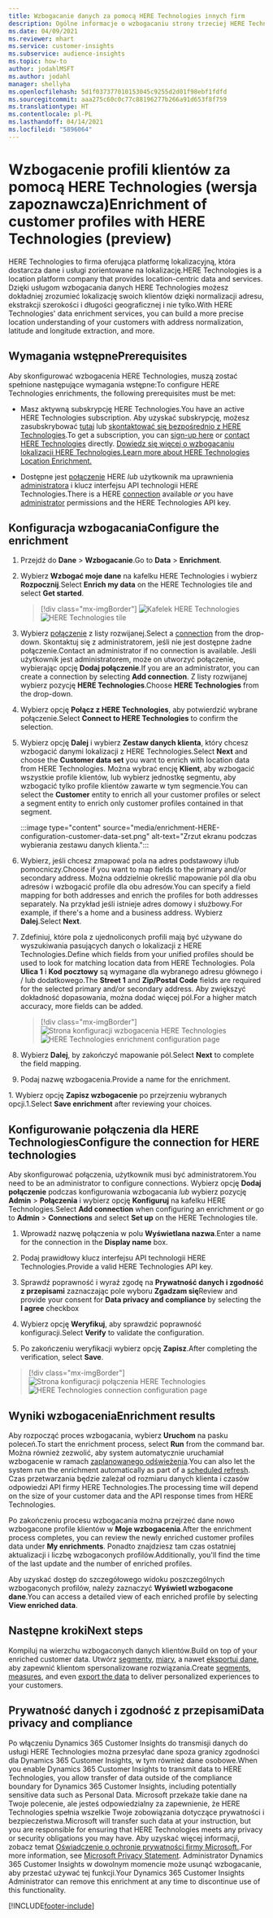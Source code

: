```yaml
---
title: Wzbogacanie danych za pomocą HERE Technologies innych firm
description: Ogólne informacje o wzbogacaniu strony trzeciej HERE Technologies.
ms.date: 04/09/2021
ms.reviewer: mhart
ms.service: customer-insights
ms.subservice: audience-insights
ms.topic: how-to
author: jodahlMSFT
ms.author: jodahl
manager: shellyha
ms.openlocfilehash: 5d1f037377010153045c9255d2d01f98ebf1fdfd
ms.sourcegitcommit: aaa275c60c0c77c88196277b266a91d653f8f759
ms.translationtype: HT
ms.contentlocale: pl-PL
ms.lasthandoff: 04/14/2021
ms.locfileid: "5896064"
---
```

# <a name="enrichment-of-customer-profiles-with-here-technologies-preview"></a><span data-ttu-id="6bf09-103">Wzbogacenie profili klientów za pomocą HERE Technologies (wersja zapoznawcza)</span><span class="sxs-lookup"><span data-stu-id="6bf09-103">Enrichment of customer profiles with HERE Technologies (preview)</span></span>

<span data-ttu-id="6bf09-104">HERE Technologies to firma oferująca platformę lokalizacyjną, która dostarcza dane i usługi zorientowane na lokalizację.</span><span class="sxs-lookup"><span data-stu-id="6bf09-104">HERE Technologies is a location platform company that provides location-centric data and services.</span></span> <span data-ttu-id="6bf09-105">Dzięki usługom wzbogacania danych HERE Technologies możesz dokładniej zrozumieć lokalizację swoich klientów dzięki normalizacji adresu, ekstrakcji szerokości i długości geograficznej i nie tylko.</span><span class="sxs-lookup"><span data-stu-id="6bf09-105">With HERE Technologies' data enrichment services, you can build a more precise location understanding of your customers with address normalization, latitude and longitude extraction, and more.</span></span>

## <a name="prerequisites"></a><span data-ttu-id="6bf09-106">Wymagania wstępne</span><span class="sxs-lookup"><span data-stu-id="6bf09-106">Prerequisites</span></span>

<span data-ttu-id="6bf09-107">Aby skonfigurować wzbogacenia HERE Technologies, muszą zostać spełnione następujące wymagania wstępne:</span><span class="sxs-lookup"><span data-stu-id="6bf09-107">To configure HERE Technologies enrichments, the following prerequisites must be met:</span></span>

- <span data-ttu-id="6bf09-108">Masz aktywną subskrypcję HERE Technologies.</span><span class="sxs-lookup"><span data-stu-id="6bf09-108">You have an active HERE Technologies subscription.</span></span> <span data-ttu-id="6bf09-109">Aby uzyskać subskrypcję, możesz zasubskrybować [tutaj](https://developer.here.com/sign-up?utm_medium=referral&utm_source=Microsoft-Dynamics-CI&create=Freemium-Basic) lub [skontaktować się bezpośrednio z HERE Technologies](https://developer.here.com/help?utm_medium=referral&utm_source=Microsoft-Dynamics-CI#how-can-we-help-you).</span><span class="sxs-lookup"><span data-stu-id="6bf09-109">To get a subscription, you can [sign-up here](https://developer.here.com/sign-up?utm_medium=referral&utm_source=Microsoft-Dynamics-CI&create=Freemium-Basic) or [contact HERE Technologies](https://developer.here.com/help?utm_medium=referral&utm_source=Microsoft-Dynamics-CI#how-can-we-help-you) directly.</span></span> [<span data-ttu-id="6bf09-110">Dowiedz się więcej o wzbogacaniu lokalizacji HERE Technologies.</span><span class="sxs-lookup"><span data-stu-id="6bf09-110">Learn more about HERE Technologies Location Enrichment.</span></span>](https://developer.here.com/location-enrichment?cid=Dev-MicrosoftDynamics-DB-0-Dev-&utm_source=MicrosoftDynamics&utm_medium=referral&utm_campaign=Online_Dev_ReferralMicrosoft)

- <span data-ttu-id="6bf09-111">Dostępne jest [połączenie](connections.md) HERE *lub* użytkownik ma uprawnienia [administratora](permissions.md#administrator) i klucz interfejsu API technologii HERE Technologies.</span><span class="sxs-lookup"><span data-stu-id="6bf09-111">There is a HERE [connection](connections.md) available *or* you have [administrator](permissions.md#administrator) permissions and the HERE Technologies API key.</span></span>

## <a name="configure-the-enrichment"></a><span data-ttu-id="6bf09-112">Konfiguracja wzbogacania</span><span class="sxs-lookup"><span data-stu-id="6bf09-112">Configure the enrichment</span></span>

1. <span data-ttu-id="6bf09-113">Przejdź do **Dane** > **Wzbogacanie**.</span><span class="sxs-lookup"><span data-stu-id="6bf09-113">Go to **Data** > **Enrichment**.</span></span> 

1. <span data-ttu-id="6bf09-114">Wybierz **Wzbogać moje dane** na kafelku HERE Technologies i wybierz **Rozpocznij**.</span><span class="sxs-lookup"><span data-stu-id="6bf09-114">Select **Enrich my data** on the HERE Technologies tile and select **Get started**.</span></span>

   > [!div class="mx-imgBorder"]
   > <span data-ttu-id="6bf09-115">![Kafelek HERE Technologies](media/HERE-tile.png "Kafelek HERE Technologies")</span><span class="sxs-lookup"><span data-stu-id="6bf09-115">![HERE Technologies tile](media/HERE-tile.png "HERE Technologies tile")</span></span>

1. <span data-ttu-id="6bf09-116">Wybierz [połączenie](connections.md) z listy rozwijanej.</span><span class="sxs-lookup"><span data-stu-id="6bf09-116">Select a [connection](connections.md) from the drop-down.</span></span> <span data-ttu-id="6bf09-117">Skontaktuj się z administratorem, jeśli nie jest dostępne żadne połączenie.</span><span class="sxs-lookup"><span data-stu-id="6bf09-117">Contact  an administrator if no connection is available.</span></span> <span data-ttu-id="6bf09-118">Jeśli użytkownik jest administratorem, może on utworzyć połączenie, wybierając opcję **Dodaj połączenie**.</span><span class="sxs-lookup"><span data-stu-id="6bf09-118">If you are an administrator, you can create a connection by selecting **Add connection**.</span></span> <span data-ttu-id="6bf09-119">Z listy rozwijanej wybierz pozycję **HERE Technologies**.</span><span class="sxs-lookup"><span data-stu-id="6bf09-119">Choose **HERE Technologies** from the drop-down.</span></span> 

1. <span data-ttu-id="6bf09-120">Wybierz opcję **Połącz z HERE Technologies**, aby potwierdzić wybrane połączenie.</span><span class="sxs-lookup"><span data-stu-id="6bf09-120">Select **Connect to HERE Technologies** to confirm the selection.</span></span>

1.  <span data-ttu-id="6bf09-121">Wybierz opcję **Dalej** i wybierz **Zestaw danych klienta**, który chcesz wzbogacić danymi lokalizacji z HERE Technologies.</span><span class="sxs-lookup"><span data-stu-id="6bf09-121">Select **Next** and choose the **Customer data set** you want to enrich with location data from HERE Technologies.</span></span> <span data-ttu-id="6bf09-122">Można wybrać encję **Klient**, aby wzbogacić wszystkie profile klientów, lub wybierz jednostkę segmentu, aby wzbogacić tylko profile klientów zawarte w tym segmencie.</span><span class="sxs-lookup"><span data-stu-id="6bf09-122">You can select the **Customer** entity to enrich all your customer profiles or select a segment entity to enrich only customer profiles contained in that segment.</span></span>

    :::image type="content" source="media/enrichment-HERE-configuration-customer-data-set.png" alt-text="Zrzut ekranu podczas wybierania zestawu danych klienta.":::

1. <span data-ttu-id="6bf09-124">Wybierz, jeśli chcesz zmapować pola na adres podstawowy i/lub pomocniczy.</span><span class="sxs-lookup"><span data-stu-id="6bf09-124">Choose if you want to map fields to the primary and/or secondary address.</span></span> <span data-ttu-id="6bf09-125">Można oddzielnie określić mapowanie pól dla obu adresów i wzbogacić profile dla obu adresów.</span><span class="sxs-lookup"><span data-stu-id="6bf09-125">You can specify a field mapping for both addresses and enrich the profiles for both addresses separately.</span></span> <span data-ttu-id="6bf09-126">Na przykład jeśli istnieje adres domowy i służbowy.</span><span class="sxs-lookup"><span data-stu-id="6bf09-126">For example, if there's a home and a business address.</span></span> <span data-ttu-id="6bf09-127">Wybierz **Dalej**.</span><span class="sxs-lookup"><span data-stu-id="6bf09-127">Select **Next**.</span></span>

1. <span data-ttu-id="6bf09-128">Zdefiniuj, które pola z ujednoliconych profili mają być używane do wyszukiwania pasujących danych o lokalizacji z HERE Technologies.</span><span class="sxs-lookup"><span data-stu-id="6bf09-128">Define which fields from your unified profiles should be used to look for matching location data from HERE Technologies.</span></span> <span data-ttu-id="6bf09-129">Pola **Ulica 1** i **Kod pocztowy** są wymagane dla wybranego adresu głównego i / lub dodatkowego.</span><span class="sxs-lookup"><span data-stu-id="6bf09-129">The **Street 1** and **Zip/Postal Code** fields are required for the selected primary and/or secondary address.</span></span> <span data-ttu-id="6bf09-130">Aby zwiększyć dokładność dopasowania, można dodać więcej pól.</span><span class="sxs-lookup"><span data-stu-id="6bf09-130">For a higher match accuracy, more fields can be added.</span></span>

   > [!div class="mx-imgBorder"]
   > <span data-ttu-id="6bf09-131">![Strona konfiguracji wzbogacenia HERE Technologies](media/enrichment-HERE-configuration.png "Strona konfiguracji wzbogacenia HERE Technologies")</span><span class="sxs-lookup"><span data-stu-id="6bf09-131">![HERE Technologies enrichment configuration page](media/enrichment-HERE-configuration.png "HERE Technologies enrichment configuration page")</span></span>

1. <span data-ttu-id="6bf09-132">Wybierz **Dalej**, by zakończyć mapowanie pól.</span><span class="sxs-lookup"><span data-stu-id="6bf09-132">Select **Next** to complete the field mapping.</span></span>

1. <span data-ttu-id="6bf09-133">Podaj nazwę wzbogacenia.</span><span class="sxs-lookup"><span data-stu-id="6bf09-133">Provide a name for the enrichment.</span></span> 

<span data-ttu-id="6bf09-134">1. Wybierz opcję **Zapisz wzbogacenie** po przejrzeniu wybranych opcji.</span><span class="sxs-lookup"><span data-stu-id="6bf09-134">1.Select **Save enrichment** after reviewing your choices.</span></span>

## <a name="configure-the-connection-for-here-technologies"></a><span data-ttu-id="6bf09-135">Konfigurowanie połączenia dla HERE Technologies</span><span class="sxs-lookup"><span data-stu-id="6bf09-135">Configure the connection for HERE technologies</span></span> 

<span data-ttu-id="6bf09-136">Aby skonfigurować połączenia, użytkownik musi być administratorem.</span><span class="sxs-lookup"><span data-stu-id="6bf09-136">You need to be an administrator to configure connections.</span></span> <span data-ttu-id="6bf09-137">Wybierz opcję **Dodaj połączenie** podczas konfigurowania wzbogacania *lub* wybierz pozycję **Admin** > **Połączenia** i wybierz opcję **Konfiguruj** na kafelku HERE Technologies.</span><span class="sxs-lookup"><span data-stu-id="6bf09-137">Select **Add connection** when configuring an enrichment *or* go to **Admin** > **Connections** and select **Set up** on the HERE Technologies tile.</span></span>

1. <span data-ttu-id="6bf09-138">Wprowadź nazwę połączenia w polu **Wyświetlana nazwa**.</span><span class="sxs-lookup"><span data-stu-id="6bf09-138">Enter a name for the connection in the **Display name** box.</span></span>

1. <span data-ttu-id="6bf09-139">Podaj prawidłowy klucz interfejsu API technologii HERE Technologies.</span><span class="sxs-lookup"><span data-stu-id="6bf09-139">Provide a valid HERE Technologies API key.</span></span>

1. <span data-ttu-id="6bf09-140">Sprawdź poprawność i wyraź zgodę na **Prywatność danych i zgodność z przepisami** zaznaczając pole wyboru **Zgadzam się**</span><span class="sxs-lookup"><span data-stu-id="6bf09-140">Review and provide your consent for **Data privacy and compliance** by selecting the **I agree** checkbox</span></span>

1. <span data-ttu-id="6bf09-141">Wybierz opcję **Weryfikuj**, aby sprawdzić poprawność konfiguracji.</span><span class="sxs-lookup"><span data-stu-id="6bf09-141">Select **Verify** to validate the configuration.</span></span>

1. <span data-ttu-id="6bf09-142">Po zakończeniu weryfikacji wybierz opcję **Zapisz**.</span><span class="sxs-lookup"><span data-stu-id="6bf09-142">After completing the verification, select **Save**.</span></span>

> [!div class="mx-imgBorder"]
   > <span data-ttu-id="6bf09-143">![Strona konfiguracji połączenia HERE Technologies](media/enrichment-HERE-connection.png "Strona konfiguracji połączenia HERE Technologies")</span><span class="sxs-lookup"><span data-stu-id="6bf09-143">![HERE Technologies connection configuration page](media/enrichment-HERE-connection.png "HERE Technologies connection configuration page")</span></span>

## <a name="enrichment-results"></a><span data-ttu-id="6bf09-144">Wyniki wzbogacenia</span><span class="sxs-lookup"><span data-stu-id="6bf09-144">Enrichment results</span></span>

<span data-ttu-id="6bf09-145">Aby rozpocząć proces wzbogacania, wybierz **Uruchom** na pasku poleceń.</span><span class="sxs-lookup"><span data-stu-id="6bf09-145">To start the enrichment process, select **Run** from the command bar.</span></span> <span data-ttu-id="6bf09-146">Można również zezwolić, aby system automatycznie uruchamiał wzbogacenie w ramach [zaplanowanego odświeżenia](system.md#schedule-tab).</span><span class="sxs-lookup"><span data-stu-id="6bf09-146">You can also let the system run the enrichment automatically as part of a [scheduled refresh](system.md#schedule-tab).</span></span> <span data-ttu-id="6bf09-147">Czas przetwarzania będzie zależał od rozmiaru danych klienta i czasów odpowiedzi API firmy HERE Technologies.</span><span class="sxs-lookup"><span data-stu-id="6bf09-147">The processing time will depend on the size of your customer data and the API response times from HERE Technologies.</span></span>

<span data-ttu-id="6bf09-148">Po zakończeniu procesu wzbogacania można przejrzeć dane nowo wzbogacone profile klientów w **Moje wzbogacenia**.</span><span class="sxs-lookup"><span data-stu-id="6bf09-148">After the enrichment process completes, you can review the newly enriched customer profiles data under **My enrichments**.</span></span> <span data-ttu-id="6bf09-149">Ponadto znajdziesz tam czas ostatniej aktualizacji i liczbę wzbogaconych profilów.</span><span class="sxs-lookup"><span data-stu-id="6bf09-149">Additionally, you'll find the time of the last update and the number of enriched profiles.</span></span>

<span data-ttu-id="6bf09-150">Aby uzyskać dostęp do szczegółowego widoku poszczególnych wzbogaconych profilów, należy zaznaczyć **Wyświetl wzbogacone dane**.</span><span class="sxs-lookup"><span data-stu-id="6bf09-150">You can access a detailed view of each enriched profile by selecting **View enriched data**.</span></span>

## <a name="next-steps"></a><span data-ttu-id="6bf09-151">Następne kroki</span><span class="sxs-lookup"><span data-stu-id="6bf09-151">Next steps</span></span>

<span data-ttu-id="6bf09-152">Kompiluj na wierzchu wzbogaconych danych klientów.</span><span class="sxs-lookup"><span data-stu-id="6bf09-152">Build on top of your enriched customer data.</span></span> <span data-ttu-id="6bf09-153">Utwórz [segmenty](segments.md), [miary](measures.md), a nawet [eksportuj dane](export-destinations.md), aby zapewnić klientom spersonalizowane rozwiązania.</span><span class="sxs-lookup"><span data-stu-id="6bf09-153">Create [segments](segments.md), [measures](measures.md), and even [export the data](export-destinations.md) to deliver personalized experiences to your customers.</span></span>

## <a name="data-privacy-and-compliance"></a><span data-ttu-id="6bf09-154">Prywatność danych i zgodność z przepisami</span><span class="sxs-lookup"><span data-stu-id="6bf09-154">Data privacy and compliance</span></span>

<span data-ttu-id="6bf09-155">Po włączeniu Dynamics 365 Customer Insights do transmisji danych do usługi HERE Technologies można przesyłać dane spoza granicy zgodności dla Dynamics 365 Customer Insights, w tym również dane osobowe.</span><span class="sxs-lookup"><span data-stu-id="6bf09-155">When you enable Dynamics 365 Customer Insights to transmit data to HERE Technologies, you allow transfer of data outside of the compliance boundary for Dynamics 365 Customer Insights, including potentially sensitive data such as Personal Data.</span></span> <span data-ttu-id="6bf09-156">Microsoft przekaże takie dane na Twoje polecenie, ale jesteś odpowiedzialny za zapewnienie, że HERE Technologies spełnia wszelkie Twoje zobowiązania dotyczące prywatności i bezpieczeństwa.</span><span class="sxs-lookup"><span data-stu-id="6bf09-156">Microsoft will transfer such data at your instruction, but you are responsible for ensuring that HERE Technologies meets any privacy or security obligations you may have.</span></span> <span data-ttu-id="6bf09-157">Aby uzyskać więcej informacji, zobacz temat [Oświadczenie o ochronie prywatności firmy Microsoft.](https://go.microsoft.com/fwlink/?linkid=396732).</span><span class="sxs-lookup"><span data-stu-id="6bf09-157">For more information, see [Microsoft Privacy Statement](https://go.microsoft.com/fwlink/?linkid=396732).</span></span>
<span data-ttu-id="6bf09-158">Administrator Dynamics 365 Customer Insights w dowolnym momencie może usunąć wzbogacanie, aby przestać używać tej funkcji.</span><span class="sxs-lookup"><span data-stu-id="6bf09-158">Your Dynamics 365 Customer Insights Administrator can remove this enrichment at any time to discontinue use of this functionality.</span></span>


[!INCLUDE[footer-include](../includes/footer-banner.md)]
